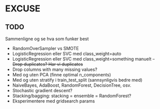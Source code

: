 # EXCUSE

## TODO
Sammenligne og se hva som funker best

- RandomOverSampler vs SMOTE
- LogisticRegression eller SVC med class_weight=auto
- LogisticRegression eller SVC med class_weight=something manuelt
~~- Drop duplicates? Har vi duplicates~~
- Drop columns with many missing values?
- Med og uten PCA (finne optimal n_components)
- Med og uten stratify i train_test_split (sannsynligvis bedre med)
- NaiveBayes, AdaBoost, RandomForest, DecisionTree, osv.
- Stochastic gradient descent?
- Stacking/bagging: stacking = ensemble = RandomForest?
- Eksperimentere med gridsearch params
